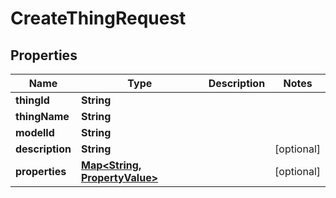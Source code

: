 

# CreateThingRequest


## Properties

| Name | Type | Description | Notes |
|------------ | ------------- | ------------- | -------------|
|**thingId** | **String** |  |  |
|**thingName** | **String** |  |  |
|**modelId** | **String** |  |  |
|**description** | **String** |  |  [optional] |
|**properties** | [**Map&lt;String, PropertyValue&gt;**](PropertyValue.md) |  |  [optional] |



